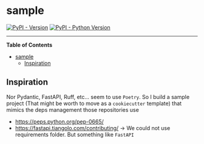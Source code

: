 # sample

[![PyPI - Version](https://img.shields.io/pypi/v/sample.svg)](https://pypi.org/project/sample)
[![PyPI - Python Version](https://img.shields.io/pypi/pyversions/sample.svg)](https://pypi.org/project/sample)

-----

**Table of Contents**

- [sample](#sample)
  - [Inspiration](#inspiration)

## Inspiration
Nor Pydantic, FastAPI, Ruff, etc... seem to use `Poetry`. So I build a sample project (That might be worth to move as a `cookiecutter` template) that mimics the deps management those repositories use
- https://peps.python.org/pep-0665/
- https://fastapi.tiangolo.com/contributing/ -> We could not use requirements folder. But something like `FastAPI`
